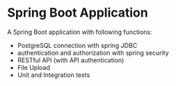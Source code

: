 # Spring Boot Application
A Spring Boot application with following functions:
 * PostgreSQL connection with spring JDBC
 * authentication and authorization with spring security
 * RESTful API (with API authentication)
 * File Upload
 * Unit and Integration tests
